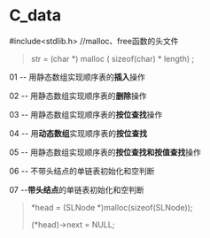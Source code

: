 # C_data
#include<stdlib.h>	//malloc、free函数的头文件

> str = (char \*) malloc ( sizeof(char) \* length) ;

01 -- 用静态数组实现顺序表的**插入**操作

02 -- 用静态数组实现顺序表的**删除**操作

03 -- 用静态数组实现顺序表的**按位查找**操作 

04 -- 用**动态数组**实现顺序表的**按位查找**

05 -- 用静态数组实现顺序表的**按位查找和按值查找**操作

06 -- 不带头结点的单链表初始化和空判断

07 --**带头结点**的单链表初始化和空判断

> \*head = (SLNode \*)malloc(sizeof(SLNode));
>
> (\*head)->next = NULL;



